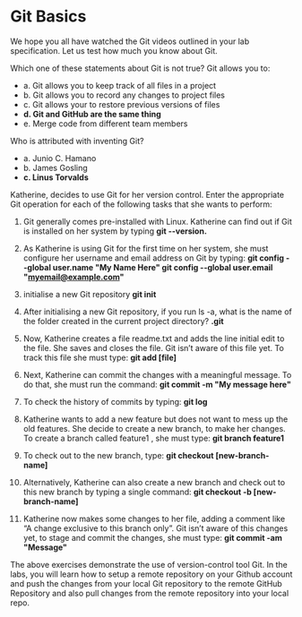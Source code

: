 # Git Basics

We hope you all have watched the Git videos outlined in your lab specification. Let us test how much you know about Git.

Which one of these statements about Git is not true? Git allows you to:
 - a. Git allows you to keep track of all files in a project
 - b. Git allows you to record any changes to project files
 - c. Git allows your to restore previous versions of files
 - **d. Git and GitHub are the same thing**
 - e. Merge code from different team members

Who is attributed with inventing Git?
 - a. Junio C. Hamano
 - b. James Gosling
 - **c. Linus Torvalds**

Katherine, decides to use Git for her version control. Enter the appropriate Git operation for each of the following tasks that she wants to perform:

1. Git generally comes pre-installed with Linux. Katherine can find out if Git is installed on her system by typing **git --version.**

2. As Katherine is using Git for the first time on her system, she must configure her username and email address on Git by typing: **git config --global user.name "My Name Here"
git config --global user.email "myemail@example.com"**

3. initialise a new Git repository **git init**

4. After initialising a new Git repository, if you run ls -a, what is the name of the folder created in the current project directory? **.git**

5. Now, Katherine creates a file readme.txt and adds the line initial edit to the file. She saves and closes the file. Git isn’t aware of this file yet. To track this file she must type: **git add [file]**

6. Next, Katherine can commit the changes with a meaningful message. To do that, she must run the command: **git commit -m "My message here"**

7. To check the history of commits by typing: **git log**

8. Katherine wants to add a new feature but does not want to mess up the old features. She decide to create a new branch, to make her changes. To create a branch called feature1 , she must type: **git branch feature1**

9. To check out to the new branch, type: **git checkout [new-branch-name]**

10. Alternatively, Katherine can also create a new branch and check out to this new branch by typing a single command: **git checkout -b [new-branch-name]**

11. Katherine now makes some changes to her file, adding a comment like “A change exclusive to this branch only”. Git isn’t aware of this changes yet, to stage and commit the changes, she must type: **git commit -am "Message"**

The above exercises demonstrate the use of version-control tool Git. In the labs, you will learn how to setup a remote repository on your Github account and push the changes from your local Git repository to the remote GitHub Repository and also pull changes from the remote repository into your local repo.
